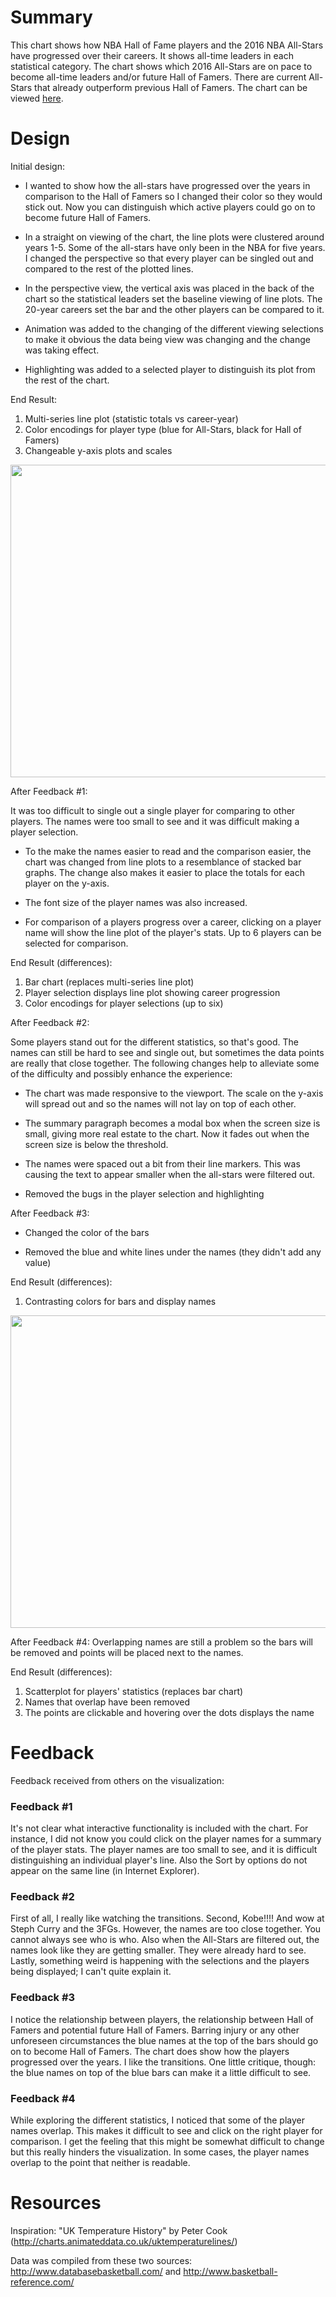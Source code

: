 # Summary
This chart shows how NBA Hall of Fame players and the 2016 NBA All-Stars have
progressed over their careers. It shows all-time leaders in each statistical
category. The chart shows which 2016 All-Stars are on pace to become all-time
leaders and/or future Hall of Famers. There are current All-Stars that already outperform
previous Hall of Famers. The chart can be viewed
[here](https://wjenkins3.github.io/udacity-nanodegree/data-viz/).

# Design 
Initial design:

- I wanted to show how the all-stars have progressed over the years in comparison
to the Hall of Famers so I changed their color so they would stick out. Now you can
distinguish which active players could go on to become future Hall of Famers.

- In a straight on viewing of the chart, the line plots were clustered around years
1-5. Some of the all-stars have only been in the NBA for five years. I changed the
perspective so that every player can be singled out and compared to the rest of the
plotted lines.

- In the perspective view, the vertical axis was placed in the back of the chart so the
statistical leaders set the baseline viewing of line plots. The 20-year careers set the
bar and the other players can be compared to it.

- Animation was added to the changing of the different viewing selections to make it
obvious the data being view was changing and the change was taking effect.

- Highlighting was added to a selected player to distinguish its plot from the rest of the chart.

End Result:
1. Multi-series line plot (statistic totals vs career-year)
2. Color encodings for player type (blue for All-Stars, black for Hall of Famers)
3. Changeable y-axis plots and scales

<img src="https://github.com/wjenkins3/udacity-nanodegree/raw/master/data-viz/images/initial.png" width="800" height="500">

After Feedback #1:

It was too difficult to single out a single player for comparing to other players. The
names were too small to see and it was difficult making a player selection.

- To the make the names easier to read and the comparison easier, the chart was changed
from line plots to a resemblance of stacked bar graphs. The change also makes it easier to place the
totals for each player on the y-axis.

- The font size of the player names was also increased.

- For comparison of a players progress over a career, clicking on a player name will show
the line plot of the player's stats. Up to 6 players can be selected for comparison.

End Result (differences): 
1. Bar chart (replaces multi-series line plot)
2. Player selection displays line plot showing career progression
3. Color encodings for player selections (up to six)

After Feedback #2:

Some players stand out for the different statistics, so that's good. The
names can still be hard to see and single out, but sometimes the data points
are really that close together. The following changes help to alleviate some of the
difficulty and possibly enhance the experience:

- The chart was made responsive to the viewport. The scale on the y-axis will spread out
and so the names will not lay on top of each other.

- The summary paragraph becomes a modal box when the screen size is small, giving more
real estate to the chart. Now it fades out when the screen size is below the threshold.

- The names were spaced out a bit from their line markers. This was causing the text to
appear smaller when the all-stars were filtered out.

- Removed the bugs in the player selection and highlighting

After Feedback #3:

- Changed the color of the bars

- Removed the blue and white lines under the names (they didn't add any value)

End Result (differences):
1. Contrasting colors for bars and display names

<img src="https://github.com/wjenkins3/udacity-nanodegree/raw/master/data-viz/images/after3.png" width="800" height="500">

After Feedback #4:
Overlapping names are still a problem so the bars will be removed and points will be placed next to the names.

End Result (differences):
1. Scatterplot for players' statistics (replaces bar chart)
2. Names that overlap have been removed
3. The points are clickable and hovering over the dots displays the name


# Feedback
Feedback received from others on the visualization:

### Feedback #1
It's not clear what interactive functionality is included with the chart. For instance, I
did not know you could click on the player names for a summary of the player stats. The
player names are too small to see, and it is difficult distinguishing an individual
player's line. Also the Sort by options do not appear on the same line (in Internet
Explorer).

### Feedback #2
First of all, I really like watching the transitions. Second, Kobe!!!! And wow at Steph
Curry and the 3FGs. However, the names are too close together. You cannot always see who
is who. Also when the All-Stars are filtered out, the names look like they are getting
smaller. They were already hard to see. Lastly, something weird is happening with the
selections and the players being displayed; I can't quite explain it.

### Feedback #3
I notice the relationship between players, the relationship between Hall of Famers and
potential future Hall of Famers. Barring injury or any other unforeseen circumstances the
blue names at the top of the bars should go on to become Hall of Famers. The chart does
show how the players progressed over the years. I like the transitions. One little
critique, though: the blue names on top of the blue bars can make it a little difficult to see.

### Feedback #4
While exploring the different statistics, I noticed that some of the player names overlap.
This makes it difficult to see and click on the right player for comparison. I get the
feeling that this might be somewhat difficult to change but this really hinders the
visualization. In some cases, the player names overlap to the point that neither is
readable.

# Resources
Inspiration: "UK Temperature History" by Peter Cook
(http://charts.animateddata.co.uk/uktemperaturelines/)

Data was compiled from these two sources: http://www.databasebasketball.com/ and
http://www.basketball-reference.com/
